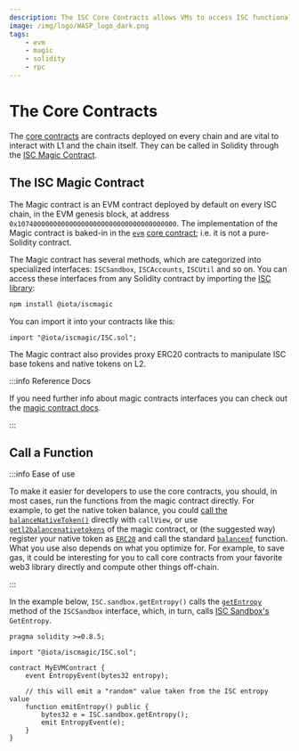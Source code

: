 ```yaml
---
description: The ISC Core Contracts allows VMs to access ISC functionality.
image: /img/logo/WASP_logo_dark.png
tags:
    - evm
    - magic
    - solidity
    - rpc
---
```


# The Core Contracts

The [core contracts](../../explanations/core-contracts.md) are contracts deployed on every chain and are vital to interact with L1 and the chain itself. They can be called in Solidity through the [ISC Magic Contract](../../../../references/iota-evm/magic-contract/introduction.md).

## The ISC Magic Contract

The Magic contract is an EVM contract deployed by default on every ISC chain, in the EVM genesis block, at
address `0x1074000000000000000000000000000000000000`.
The implementation of the Magic contract is baked-in in
the [`evm`](../../../../references/iota-evm/core-contracts/evm.md) [core contract](../../../../references/iota-evm/core-contracts/overview.md);
i.e. it is not a pure-Solidity contract.

The Magic contract has several methods, which are categorized into specialized
interfaces: `ISCSandbox`, `ISCAccounts`, `ISCUtil` and so on.
You can access these interfaces from any Solidity contract by importing
the [ISC library](https://www.npmjs.com/package/@iota/iscmagic):

```bash npm2yarn
npm install @iota/iscmagic
```

You can import it into your contracts like this:

```solidity
import "@iota/iscmagic/ISC.sol";
```

The Magic contract also provides proxy ERC20 contracts to manipulate ISC base
tokens and native tokens on L2.

:::info Reference Docs

If you need further info about magic contracts interfaces you can check out the [magic contract docs](../../../../references/iota-evm/magic-contract/introduction.md).

:::

## Call a Function

:::info Ease of use

To make it easier for developers to use the core contracts, you should, in most cases, run the functions from the magic contract directly. For example, to get the native token balance, you could [call the `balanceNativeToken()`](./call-view.md) directly with `callView`, or use [`getl2balancenativetokens`](./basics/get-balance.md) of the magic contract, or (the suggested way) register your native token as [`ERC20`](../../../../references/iota-evm/magic-contract/ERC20NativeTokens.md) and call the standard [`balanceof`](../../../../references/iota-evm/magic-contract/ERC20NativeTokens.md#balanceof) function. What you use also depends on what you optimize for. For example, to save gas, it could be interesting for you to call core contracts from your favorite web3 library directly and compute other things off-chain.

:::

In the example below, `ISC.sandbox.getEntropy()` calls the
[`getEntropy`](https://github.com/iotaledger/wasp/blob/develop/packages/vm/core/evm/iscmagic/ISCSandbox.sol#L20)
method of the `ISCSandbox` interface, which, in turn,
calls [ISC Sandbox's](../../explanations/sandbox.md) `GetEntropy`.

```solidity
pragma solidity >=0.8.5;

import "@iota/iscmagic/ISC.sol";

contract MyEVMContract {
    event EntropyEvent(bytes32 entropy);

    // this will emit a "random" value taken from the ISC entropy value
    function emitEntropy() public {
        bytes32 e = ISC.sandbox.getEntropy();
        emit EntropyEvent(e);
    }
}
```
